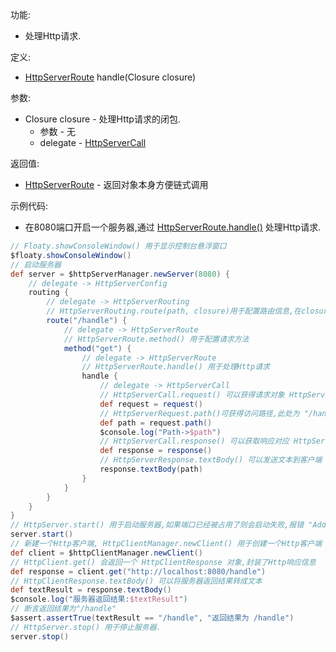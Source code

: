 功能:

+ 处理Http请求.

定义:

+ [HttpServerRoute](/API/Network/HttpServer/HttpServerRoute/README.md) handle(Closure closure)

参数:

+ Closure closure - 处理Http请求的闭包.
    + 参数 - 无
    + delegate - [HttpServerCall](/API/Network/HttpServer/HttpServerCall/README.md)

返回值:

+ [HttpServerRoute](/API/Network/HttpServer/HttpServerRoute/README.md) - 返回对象本身方便链式调用

示例代码:

+ 在8080端口开启一个服务器,通过
  [HttpServerRoute.handle()](/API/Network/HttpServer/HttpServerRoute/README.md?id=handle)
  处理Http请求.

```groovy
// Floaty.showConsoleWindow() 用于显示控制台悬浮窗口
$floaty.showConsoleWindow()
// 启动服务器
def server = $httpServerManager.newServer(8080) {
    // delegate -> HttpServerConfig
    routing {
        // delegate -> HttpServerRouting
        // HttpServerRouting.route(path, closure)用于配置路由信息,在closure闭包可继续通过HttpServerRoute.route(path, closure)配置路由,或者通过HttpServerRoute.get(path, closure),HttpServerRoute.post(path, closure)等配置路由
        route("/handle") {
            // delegate -> HttpServerRoute
            // HttpServerRoute.method() 用于配置请求方法
            method("get") {
                // delegate -> HttpServerRoute
                // HttpServerRoute.handle() 用于处理Http请求
                handle {
                    // delegate -> HttpServerCall
                    // HttpServerCall.request() 可以获得请求对象 HttpServerRequest
                    def request = request()
                    // HttpServerRequest.path()可获得访问路径,此处为 "/handle"
                    def path = request.path()
                    $console.log("Path->$path")
                    // HttpServerCall.response() 可以获取响应对应 HttpServerResponse
                    def response = response()
                    // HttpServerResponse.textBody() 可以发送文本到客户端
                    response.textBody(path)
                }
            }
        }
    }
}
// HttpServer.start() 用于启动服务器,如果端口已经被占用了则会启动失败,报错 "Address already in use"
server.start()
// 新建一个Http客户端, HttpClientManager.newClient() 用于创建一个Http客户端
def client = $httpClientManager.newClient()
// HttpClient.get() 会返回一个 HttpClientResponse 对象,封装了Http响应信息
def response = client.get("http://localhost:8080/handle")
// HttpClientResponse.textBody() 可以将服务器返回结果转成文本
def textResult = response.textBody()
$console.log("服务器返回结果:$textResult")
// 断言返回结果为"/handle"
$assert.assertTrue(textResult == "/handle", "返回结果为 /handle")
// HttpServer.stop() 用于停止服务器.
server.stop()
```